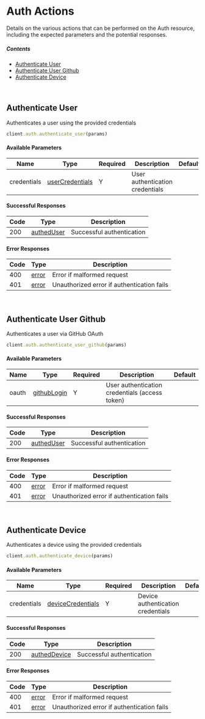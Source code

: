 # Auth Actions

Details on the various actions that can be performed on the
Auth resource, including the expected
parameters and the potential responses.

##### Contents

*   [Authenticate User](#authenticate-user)
*   [Authenticate User Github](#authenticate-user-github)
*   [Authenticate Device](#authenticate-device)

<br/>

## Authenticate User

Authenticates a user using the provided credentials

```ruby
client.auth.authenticate_user(params)
```

#### Available Parameters

| Name | Type | Required | Description | Default |
| ---- | ---- | -------- | ----------- | ------- |
| credentials | [userCredentials](_schemas.md#usercredentials) | Y | User authentication credentials |  |

#### Successful Responses

| Code | Type | Description |
| ---- | ---- | ----------- |
| 200 | [authedUser](_schemas.md#autheduser) | Successful authentication |

#### Error Responses

| Code | Type | Description |
| ---- | ---- | ----------- |
| 400 | [error](_schemas.md#error) | Error if malformed request |
| 401 | [error](_schemas.md#error) | Unauthorized error if authentication fails |

<br/>

## Authenticate User Github

Authenticates a user via GitHub OAuth

```ruby
client.auth.authenticate_user_github(params)
```

#### Available Parameters

| Name | Type | Required | Description | Default |
| ---- | ---- | -------- | ----------- | ------- |
| oauth | [githubLogin](_schemas.md#githublogin) | Y | User authentication credentials (access token) |  |

#### Successful Responses

| Code | Type | Description |
| ---- | ---- | ----------- |
| 200 | [authedUser](_schemas.md#autheduser) | Successful authentication |

#### Error Responses

| Code | Type | Description |
| ---- | ---- | ----------- |
| 400 | [error](_schemas.md#error) | Error if malformed request |
| 401 | [error](_schemas.md#error) | Unauthorized error if authentication fails |

<br/>

## Authenticate Device

Authenticates a device using the provided credentials

```ruby
client.auth.authenticate_device(params)
```

#### Available Parameters

| Name | Type | Required | Description | Default |
| ---- | ---- | -------- | ----------- | ------- |
| credentials | [deviceCredentials](_schemas.md#devicecredentials) | Y | Device authentication credentials |  |

#### Successful Responses

| Code | Type | Description |
| ---- | ---- | ----------- |
| 200 | [authedDevice](_schemas.md#autheddevice) | Successful authentication |

#### Error Responses

| Code | Type | Description |
| ---- | ---- | ----------- |
| 400 | [error](_schemas.md#error) | Error if malformed request |
| 401 | [error](_schemas.md#error) | Unauthorized error if authentication fails |

